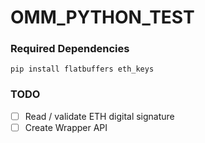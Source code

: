 # OMM_PYTHON_TEST

### Required Dependencies

`pip install flatbuffers eth_keys`

### TODO

- [ ] Read / validate ETH digital signature 
- [ ] Create Wrapper API
